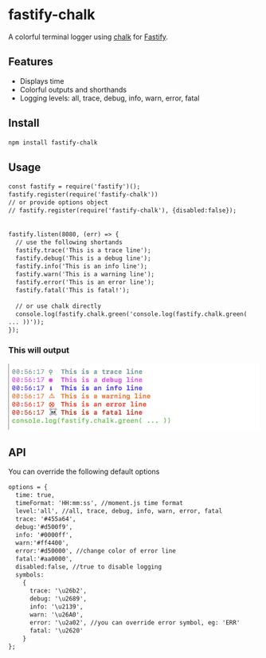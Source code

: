 # fastify-chalk
 
A colorful terminal logger using [chalk](https://github.com/chalk/chalk) for [Fastify](fastify.io).

## Features

* Displays time
* Colorful outputs and shorthands
* Logging levels: all, trace, debug, info, warn, error, fatal

## Install

```bash
npm install fastify-chalk
```

## Usage

```
const fastify = require('fastify')();
fastify.register(require('fastify-chalk'))
// or provide options object
// fastify.register(require('fastify-chalk'), {disabled:false});


fastify.listen(8080, (err) => {
  // use the following shortands
  fastify.trace('This is a trace line');
  fastify.debug('This is a debug line');
  fastify.info('This is an info line');
  fastify.warn('This is a warning line');
  fastify.error('This is an error line');
  fastify.fatal('This is fatal!');
  
  // or use chalk directly
  console.log(fastify.chalk.green('console.log(fastify.chalk.green( ... ))'));
});
```

### This will output

![Example Output](example.png)

## API

You can override the following default options

```
options = {
  time: true,
  timeFormat: 'HH:mm:ss', //moment.js time format
  level:'all', //all, trace, debug, info, warn, error, fatal
  trace: '#455a64',
  debug:'#d500f9',
  info: '#0000ff',
  warn:'#ff4400',
  error:'#d50000', //change color of error line
  fatal:'#aa0000',
  disabled:false, //true to disable logging
  symbols: 
    {
      trace: '\u26b2',
      debug: '\u2689',
      info: '\u2139',
      warn: '\u26A0',
      error: '\u2a02', //you can override error symbol, eg: 'ERR'
      fatal: '\u2620'
    }
}; 
```
